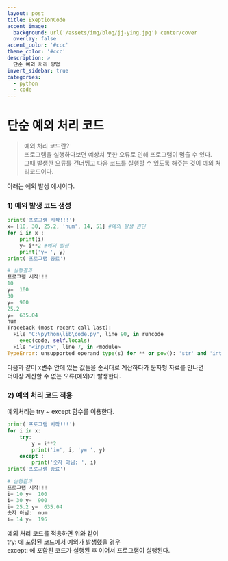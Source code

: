 ```yaml
---
layout: post
title: ExeptionCode
accent_image: 
  background: url('/assets/img/blog/jj-ying.jpg') center/cover
  overlay: false
accent_color: '#ccc'
theme_color: '#ccc'
description: >
  단순 예외 처리 방법
invert_sidebar: true
categories:
  - python
  - code
---
```


# 단순 예외 처리 코드
> 예외 처리 코드란?  
> 프로그램을 실행하다보면 예상치 못한 오류로 인해 프로그램이 멈출 수 있다.  
> 그때 발생한 오류를 건너뛰고 다음 코드를 실행할 수 있도록 해주는 것이 예외 처리코드이다.

아래는 예외 발생 예시이다.

### 1) 예외 발생 코드 생성
```py
print('프로그램 시작!!!')
x= [10, 30, 25.2, 'num', 14, 51] #예외 발생 원인
for i in x :
    print(i)
    y= i**2 #예외 발생
    print('y= ', y)
print('프로그램 종료')
```
```py
# 실행결과
프로그램 시작!!!
10
y=  100
30
y=  900
25.2
y=  635.04
num
Traceback (most recent call last):
  File "C:\python\lib\code.py", line 90, in runcode
    exec(code, self.locals)
  File "<input>", line 7, in <module>
TypeError: unsupported operand type(s) for ** or pow(): 'str' and 'int'
```
다음과 같이 x변수 안에 있는 값들을 순서대로 계산하다가 문자형 자료를 만나면  
더이상 계산할 수 없는 오류(예외)가 발생한다.

### 2) 예외 처리 코드 적용
예외처리는 try ~ except 함수를 이용한다.
```py
print('프로그램 시작!!!')
for i in x:
    try:
        y = i**2
        print('i=', i, 'y= ', y)
    except :
        print('숫자 아님: ', i)
print('프로그램 종료')
```
```py
# 실행결과
프로그램 시작!!!
i= 10 y=  100
i= 30 y=  900
i= 25.2 y=  635.04
숫자 아님:  num
i= 14 y=  196
```
예외 처리 코드를 적용하면 위와 같이  
try: 에 포함된 코드에서 예외가 발생했을 경우  
except: 에 포함된 코드가 실행된 후 이어서 프로그램이 실행된다.

